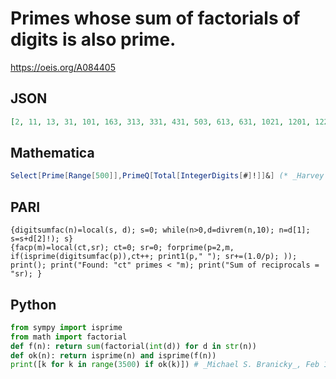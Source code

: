 # Primes whose sum of factorials of digits is also prime\.
https://oeis.org/A084405
## JSON
```JSON
[2, 11, 13, 31, 101, 163, 313, 331, 431, 503, 613, 631, 1021, 1201, 1223, 1433, 1439, 1453, 1483, 1493, 1543, 1567, 1657, 1663, 1667, 1669, 1753, 1777, 1789, 1879, 1987, 1999, 2011, 2111, 2203, 2213, 2221, 3049, 3163, 3221, 3313, 3331, 3361, 3413, 3461, 3491]
```
## Mathematica
```Mathematica
Select[Prime[Range[500]],PrimeQ[Total[IntegerDigits[#]!]]&] (* _Harvey P. Dale_, Mar 20 2016 *)
```
## PARI
```PARI
{digitsumfac(n)=local(s, d); s=0; while(n>0,d=divrem(n,10); n=d[1]; s=s+d[2]!); s}
{facp(m)=local(ct,sr); ct=0; sr=0; forprime(p=2,m, if(isprime(digitsumfac(p)),ct++; print1(p," "); sr+=(1.0/p); )); print(); print("Found: "ct" primes < "m); print("Sum of reciprocals = "sr); }
```
## Python
```Python
from sympy import isprime
from math import factorial
def f(n): return sum(factorial(int(d)) for d in str(n))
def ok(n): return isprime(n) and isprime(f(n))
print([k for k in range(3500) if ok(k)]) # _Michael S. Branicky_, Feb 11 2023
```

